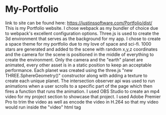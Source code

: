 # My-Portfolio
link to site can be found here: https://justinssoftware.com/Portfolio/dist/
This is my Portfolio website. I chose webpack as my bundler of choice due to webpack's excellent configuration options.
Three.js is used to create the 3d environment that serves as the background for my app. I chose to create a space theme for my portfolio due to my love of space and sci-fi.
1000 stars are generated and added to the scene with random x,y,z coordinates and the camera for the scene is positioned in the middle of everything to create the environment.
Only the camera and the "earth" planet are animated, every other asset is in a static position to keep an acceptable performance.
Each planet was created using the three.js "new THREE.SphereGeometry()" constructor along with adding a texture to create each unique planet.
The intersection observer api was used to run animations when a user scrolls to a specific part of the page which then fires a function that runs the animation.
I used OBS Studio to create an mp4 video for my project section to showcase that project. I used Adobe Premier Pro to trim the video as well as encode the video in H.264
so that my video would run inside the "video" html tag
